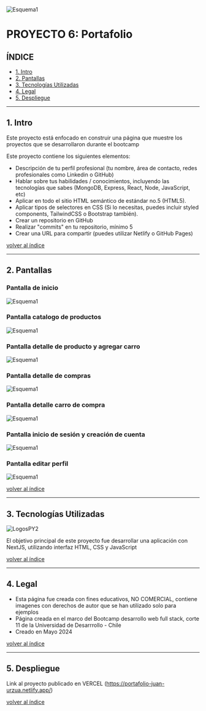 ![Esquema1](https://github.com/jmurzuar/PY5-client/blob/master/public/banner.png)

# PROYECTO 6: Portafolio

## **ÍNDICE**

* [1. Intro](#1-intro)
* [2. Pantallas](#2-Pantallas)
* [3. Tecnologías Utilizadas](#3-Tecnologías-Utilizadas)
* [4. Legal](#4-Legal)
* [5. Despliegue](#5-Despliegue)
  
****

## 1. Intro

Este proyecto está enfocado en construir una página que muestre los proyectos que se desarrollaron durante el bootcamp

Este proyecto contiene los siguientes elementos:

- Descripción de tu perfil profesional (tu nombre, área de contacto, redes profesionales como Linkedin o GitHub)
- Hablar sobre tus habilidades / conocimientos, incluyendo las tecnologías que sabes (MongoDB, Express, React, Node, JavaScript, etc)
- Aplicar en todo el sitio HTML semántico de estándar no.5 (HTML5).
- Aplicar tipos de selectores en CSS (Si lo necesitas, puedes incluir styled components, TailwindCSS o Bootstrap también).
- Crear un repositorio en GitHub
- Realizar "commits" en tu repositorio, mínimo 5
- Crear una URL para compartir (puedes utilizar Netlify o GitHub Pages)


[volver al índice](#ÍNDICE)
****


## 2. Pantallas

### Pantalla de inicio
![Esquema1](https://github.com/jmurzuar/PY5-client/blob/master/public/01%20pt%20main.png)

### Pantalla catalogo de productos
![Esquema1](https://github.com/jmurzuar/PY5-client/blob/master/public/02%20pt%20catalogo.png)

### Pantalla detalle de producto y agregar carro
![Esquema1](https://github.com/jmurzuar/PY5-client/blob/master/public/03%20pt%20detalle_producto.png)

### Pantalla detalle de compras
![Esquema1](https://github.com/jmurzuar/PY5-client/blob/master/public/04%20pt%20detalle_compras.png)

### Pantalla detalle carro de compra
![Esquema1](https://github.com/jmurzuar/PY5-client/blob/master/public/05%20pt%20detalle_carro.png)

### Pantalla inicio de sesión y creación de cuenta
![Esquema1](https://github.com/jmurzuar/PY5-client/blob/master/public/06%20pt%20iniciar_crear_cuenta.png)

### Pantalla editar perfil
![Esquema1](https://github.com/jmurzuar/PY5-client/blob/master/public/08%20pt%20editar_perfil.png)


[volver al índice](#ÍNDICE)
****



## 3. Tecnologías Utilizadas

![LogosPY2](https://github.com/jmurzuar/PY5-client/blob/master/public/tecnologias.png)

El objetivo principal de este proyecto fue desarrollar una aplicación con NextJS, utilizando interfaz HTML, CSS y JavaScript


[volver al índice](#ÍNDICE)
****


## 4. Legal

- Esta página fue creada con fines educativos, NO COMERCIAL, contiene imagenes con derechos de autor que se han utilizado solo para ejemplos
- Página creada en el marco del Bootcamp desarrollo web full stack, corte 11 de la Universidad de Desarrrollo - Chile
- Creado en Mayo 2024
  
[volver al índice](#ÍNDICE)
****

## 5. Despliegue

Link al proyecto publicado en VERCEL (https://portafolio-juan-urzua.netlify.app/)

[volver al índice](#ÍNDICE)
